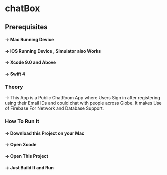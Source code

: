 # chatBox

## Prerequisites
#### -> Mac Running Device
#### -> IOS Running Device , Simulator also Works
#### -> Xcode 9.0 and Above
#### -> Swift 4

### Theory
-> This App is a Public ChatRoom App where Users Sign in after registering using their Email IDs and could chat with people across Globe.
It makes Use of Firebase For Network and Database Support.

### How To Run It
#### -> Download this Project on your Mac
#### -> Open Xcode
#### -> Open This Project
#### -> Just Build It and Run

